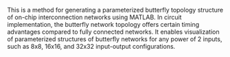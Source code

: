This is a method for generating a parameterized butterfly topology structure of on-chip interconnection networks using MATLAB. In circuit implementation, the butterfly network topology offers certain timing advantages compared to fully connected networks. It enables visualization of parameterized structures of butterfly networks for any power of 2 inputs, such as 8x8, 16x16, and 32x32 input-output configurations.
